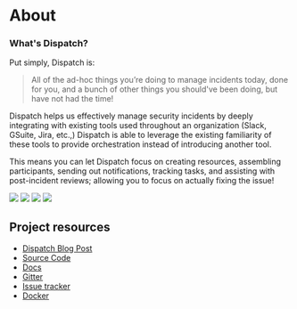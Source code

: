 # About 

### What's Dispatch?

Put simply, Dispatch is:

> All of the ad-hoc things you’re doing to manage incidents today, done for you, and a bunch of other things you should've been doing, but have not had the time!

Dispatch helps us effectively manage security incidents by deeply integrating with existing tools used throughout an organization \(Slack, GSuite, Jira, etc.,\) Dispatch is able to leverage the existing familiarity of these tools to provide orchestration instead of introducing another tool.

This means you can let Dispatch focus on creating resources, assembling participants, sending out notifications, tracking tasks, and assisting with post-incident reviews; allowing you to focus on actually fixing the issue!

 ![](https://github.com/Netflix/dispatch/raw/master/docs/images/screenshots/thumb-1.png) ![](https://github.com/Netflix/dispatch/raw/master/docs/images/screenshots/thumb-2.png) ![](https://github.com/Netflix/dispatch/raw/master/docs/images/screenshots/thumb-3.png) ![](https://github.com/Netflix/dispatch/raw/master/docs/images/screenshots/thumb-4.png)

## Project resources

* [Dispatch Blog Post](https://medium.com/@NetflixTechBlog/introducing-dispatch-da4b8a2a8072)
* [Source Code](https://github.com/netflix/dispatch)
* [Docs](https://hawkins.gitbook.io/dispatch/)
* [Gitter](https://gitter.im/netflix-dispatch/community)
* [Issue tracker](https://github.com/netflix/dispatch/issues)
* [Docker](https://github.com/Netflix/dispatch-docker)
